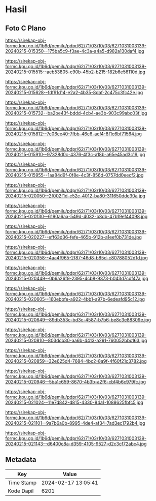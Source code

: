 # Hasil

## Foto C Plano

https://sirekap-obj-formc.kpu.go.id/1b6d/pemilu/pdpr/62/71/03/10/03/6271031003139-20240215-015350--175ba5c9-f3ae-4c3a-a4a5-d982a130daf4.jpg

https://sirekap-obj-formc.kpu.go.id/1b6d/pemilu/pdpr/62/71/03/10/03/6271031003139-20240215-015515--aeb53805-c90b-45b2-b215-182b6e56110d.jpg

https://sirekap-obj-formc.kpu.go.id/1b6d/pemilu/pdpr/62/71/03/10/03/6271031003139-20240215-015628--fdf91d14-e2a2-4b35-8daf-2c475c3fc42e.jpg

https://sirekap-obj-formc.kpu.go.id/1b6d/pemilu/pdpr/62/71/03/10/03/6271031003139-20240215-015732--ba2be43f-bddd-4cb4-ae3b-903c99abc03f.jpg

https://sirekap-obj-formc.kpu.go.id/1b6d/pemilu/pdpr/62/71/03/10/03/6271031003139-20240215-015812--7c06ee40-7fbb-46c6-aef4-8f1c6bf71564.jpg

https://sirekap-obj-formc.kpu.go.id/1b6d/pemilu/pdpr/62/71/03/10/03/6271031003139-20240215-015910--97328d0c-4376-4f3c-a18b-a65e45ad3c19.jpg

https://sirekap-obj-formc.kpu.go.id/1b6d/pemilu/pdpr/62/71/03/10/03/6271031003139-20240215-015955--1aa84d9f-0f8e-4c3f-856d-0757dd0eecf2.jpg

https://sirekap-obj-formc.kpu.go.id/1b6d/pemilu/pdpr/62/71/03/10/03/6271031003139-20240215-020050--2f002f1d-c52c-4012-ba80-311650dde30a.jpg

https://sirekap-obj-formc.kpu.go.id/1b6d/pemilu/pdpr/62/71/03/10/03/6271031003139-20240215-020130--6190a6aa-549d-4032-b8db-47b19ef44098.jpg

https://sirekap-obj-formc.kpu.go.id/1b6d/pemilu/pdpr/62/71/03/10/03/6271031003139-20240215-020227--eff63d36-fefe-465b-912b-a1eef0b731de.jpg

https://sirekap-obj-formc.kpu.go.id/1b6d/pemilu/pdpr/62/71/03/10/03/6271031003139-20240215-020358--4aa4f965-2f87-46d8-b85d-c80788052d1d.jpg

https://sirekap-obj-formc.kpu.go.id/1b6d/pemilu/pdpr/62/71/03/10/03/6271031003139-20240215-020449--0b6a26f9-2395-4cb8-9373-b043d7cdf47a.jpg

https://sirekap-obj-formc.kpu.go.id/1b6d/pemilu/pdpr/62/71/03/10/03/6271031003139-20240215-020605--160ebbfe-a922-4bb1-a97b-6edeafd95c12.jpg

https://sirekap-obj-formc.kpu.go.id/1b6d/pemilu/pdpr/62/71/03/10/03/6271031003139-20240215-020649--89db353c-bd3c-4587-b7b6-be8c3e88309e.jpg

https://sirekap-obj-formc.kpu.go.id/1b6d/pemilu/pdpr/62/71/03/10/03/6271031003139-20240215-020810--803dcb30-aa6b-4413-a291-760052bbc163.jpg

https://sirekap-obj-formc.kpu.go.id/1b6d/pemilu/pdpr/62/71/03/10/03/6271031003139-20240215-020859--32e625d4-7684-4bc2-8a9f-4f60f21c3782.jpg

https://sirekap-obj-formc.kpu.go.id/1b6d/pemilu/pdpr/62/71/03/10/03/6271031003139-20240215-020946--5ba1c659-8670-4b3b-a2f6-cbf4b6c979fc.jpg

https://sirekap-obj-formc.kpu.go.id/1b6d/pemilu/pdpr/62/71/03/10/03/6271031003139-20240215-021024--11e7d842-d815-4330-84a1-1088625fbfc5.jpg

https://sirekap-obj-formc.kpu.go.id/1b6d/pemilu/pdpr/62/71/03/10/03/6271031003139-20240215-021101--9a7b6a0b-8995-4de4-af34-7ad3ec1792b4.jpg

https://sirekap-obj-formc.kpu.go.id/1b6d/pemilu/pdpr/62/71/03/10/03/6271031003139-20240215-021143--d6400c8a-d359-4105-9527-d2c3cf72abc4.jpg


## Metadata

| Key        | Value               |
| ---------- | ------------------- |
| Time Stamp | 2024-02-17 13:05:41 |
| Kode Dapil | 6201                |




